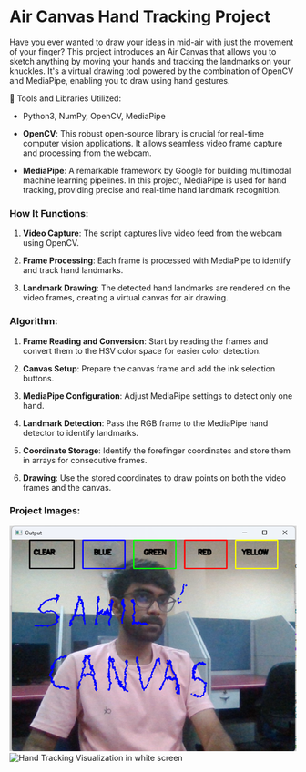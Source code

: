 # Air Canvas Hand Tracking Project

Have you ever wanted to draw your ideas in mid-air with just the movement of your finger? This project introduces an Air Canvas that allows you to sketch anything by moving your hands and tracking the landmarks on your knuckles. It's a virtual drawing tool powered by the combination of OpenCV and MediaPipe, enabling you to draw using hand gestures.

🔧 Tools and Libraries Utilized:

- Python3, NumPy, OpenCV, MediaPipe

- **OpenCV**: This robust open-source library is crucial for real-time computer vision applications. It allows seamless video frame capture and processing from the webcam.

- **MediaPipe**: A remarkable framework by Google for building multimodal machine learning pipelines. In this project, MediaPipe is used for hand tracking, providing precise and real-time hand landmark recognition.

### How It Functions:

1. **Video Capture**: The script captures live video feed from the webcam using OpenCV.

2. **Frame Processing**: Each frame is processed with MediaPipe to identify and track hand landmarks.

3. **Landmark Drawing**: The detected hand landmarks are rendered on the video frames, creating a virtual canvas for air drawing.

### Algorithm:

1. **Frame Reading and Conversion**: Start by reading the frames and convert them to the HSV color space for easier color detection.

2. **Canvas Setup**: Prepare the canvas frame and add the ink selection buttons.

3. **MediaPipe Configuration**: Adjust MediaPipe settings to detect only one hand.

4. **Landmark Detection**: Pass the RGB frame to the MediaPipe hand detector to identify landmarks.

5. **Coordinate Storage**: Identify the forefinger coordinates and store them in arrays for consecutive frames.

6. **Drawing**: Use the stored coordinates to draw points on both the video frames and the canvas.

### Project Images:

![Drawing in Action with hand](./Demo-img.png)
![Hand Tracking Visualization in white screen](E:\Air_canvas_model\Hand_Tracked_Canvas_Model\paint-img.png)
